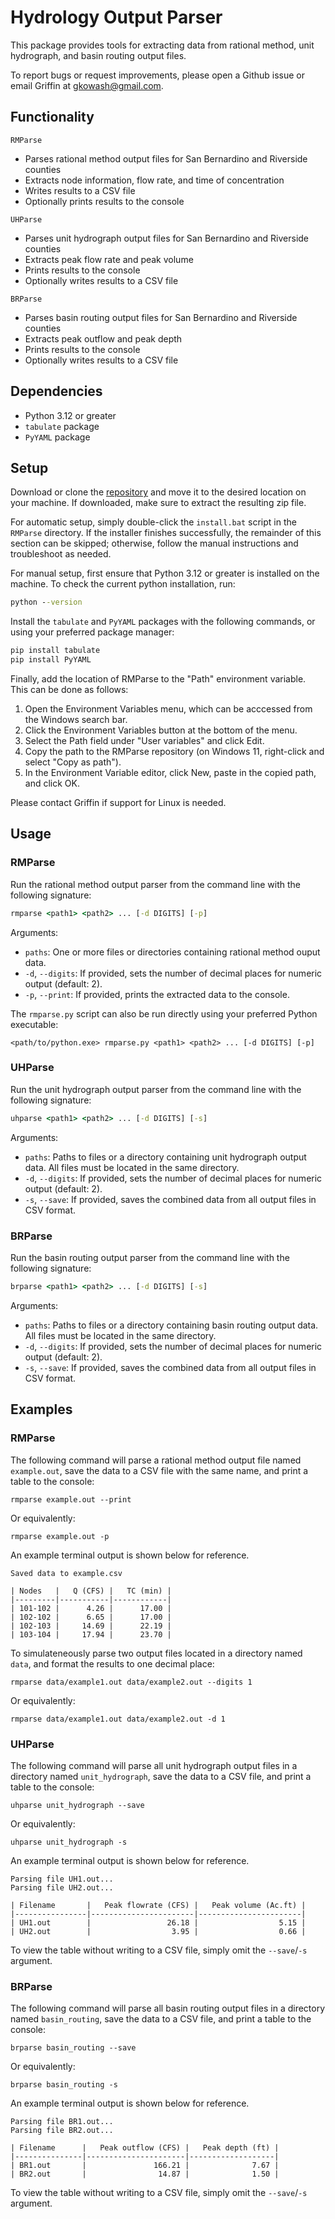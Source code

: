 # Hydrology Output Parser
This package provides tools for extracting data from rational method, unit hydrograph, and basin routing output files.

To report bugs or request improvements, please open a Github issue or email Griffin at gkowash@gmail.com.

## Functionality
`RMParse`
- Parses rational method output files for San Bernardino and Riverside counties
- Extracts node information, flow rate, and time of concentration
- Writes results to a CSV file
- Optionally prints results to the console

`UHParse`
- Parses unit hydrograph output files for San Bernardino and Riverside counties
- Extracts peak flow rate and peak volume
- Prints results to the console
- Optionally writes results to a CSV file

`BRParse`
- Parses basin routing output files for San Bernardino and Riverside counties
- Extracts peak outflow and peak depth
- Prints results to the console
- Optionally writes results to a CSV file

## Dependencies
- Python 3.12 or greater
- `tabulate` package
- `PyYAML` package

## Setup
Download or clone the [repository](https://github.com/gkowash/RMParse) and move it to the desired location on your machine. If downloaded, make sure to extract the resulting zip file.

For automatic setup, simply double-click the `install.bat` script in the `RMParse` directory. If the installer finishes successfully, the remainder of this section can be skipped; otherwise, follow the manual instructions and troubleshoot as needed.

For manual setup, first ensure that Python 3.12 or greater is installed on the machine. To check the current python installation, run:

```bat
python --version
```

Install the `tabulate` and `PyYAML` packages with the following commands, or using your preferred package manager:

```bat
pip install tabulate
pip install PyYAML
```

Finally, add the location of RMParse to the "Path" environment variable. This can be done as follows:
1. Open the Environment Variables menu, which can be acccessed from the Windows search bar.
2. Click the Environment Variables button at the bottom of the menu.
3. Select the Path field under "User variables" and click Edit.
4. Copy the path to the RMParse repository (on Windows 11, right-click and select "Copy as path").
5. In the Environment Variable editor, click New, paste in the copied path, and click OK.

Please contact Griffin if support for Linux is needed.

## Usage
### RMParse
Run the rational method output parser from the command line with the following signature:

```bat
rmparse <path1> <path2> ... [-d DIGITS] [-p]
```

Arguments:
- `paths`: One or more files or directories containing rational method ouput data.
- `-d`, `--digits`: If provided, sets the number of decimal places for numeric output (default: 2).
- `-p`, `--print`: If provided, prints the extracted data to the console.

The `rmparse.py` script can also be run directly using your preferred Python executable:

```text
<path/to/python.exe> rmparse.py <path1> <path2> ... [-d DIGITS] [-p]
```

### UHParse
Run the unit hydrograph output parser from the command line with the following signature:

```bat
uhparse <path1> <path2> ... [-d DIGITS] [-s]
```

Arguments:
- `paths`: Paths to files or a directory containing unit hydrograph output data. All files must be located in the same directory.
- `-d`, `--digits`: If provided, sets the number of decimal places for numeric output (default: 2).
- `-s`, `--save`: If provided, saves the combined data from all output files in CSV format.

### BRParse
Run the basin routing output parser from the command line with the following signature:

```bat
brparse <path1> <path2> ... [-d DIGITS] [-s]
```

Arguments:
- `paths`: Paths to files or a directory containing basin routing output data. All files must be located in the same directory.
- `-d`, `--digits`: If provided, sets the number of decimal places for numeric output (default: 2).
- `-s`, `--save`: If provided, saves the combined data from all output files in CSV format.

## Examples
### RMParse
The following command will parse a rational method output file named `example.out`, save the data to a CSV file with the same name, and print a table to the console:
```text
rmparse example.out --print
```
Or equivalently:
```text
rmparse example.out -p
```

An example terminal output is shown below for reference.
```text
Saved data to example.csv

| Nodes   |   Q (CFS) |   TC (min) |
|---------|-----------|------------|
| 101-102 |      4.26 |      17.00 |
| 102-102 |      6.65 |      17.00 |
| 102-103 |     14.69 |      22.19 |
| 103-104 |     17.94 |      23.70 |
```

To simulateneously parse two output files located in a directory named `data`, and format the results to one decimal place:
```text
rmparse data/example1.out data/example2.out --digits 1
```
Or equivalently:
```text
rmparse data/example1.out data/example2.out -d 1
```

### UHParse
The following command will parse all unit hydrograph output files in a directory named `unit_hydrograph`, save the data to a CSV file, and print a table to the console:
```text
uhparse unit_hydrograph --save
```
Or equivalently:
```text
uhparse unit_hydrograph -s
```

An example terminal output is shown below for reference.
```text
Parsing file UH1.out...
Parsing file UH2.out...

| Filename       |   Peak flowrate (CFS) |   Peak volume (Ac.ft) |
|----------------|-----------------------|-----------------------|
| UH1.out        |                 26.18 |                  5.15 |
| UH2.out        |                  3.95 |                  0.66 |
```

To view the table without writing to a CSV file, simply omit the `--save`/`-s` argument.

### BRParse
The following command will parse all basin routing output files in a directory named `basin_routing`, save the data to a CSV file, and print a table to the console:
```text
brparse basin_routing --save
```
Or equivalently:
```text
brparse basin_routing -s
```

An example terminal output is shown below for reference.
```text
Parsing file BR1.out...
Parsing file BR2.out...

| Filename      |   Peak outflow (CFS) |   Peak depth (ft) |
|---------------|----------------------|-------------------|
| BR1.out       |               166.21 |              7.67 |
| BR2.out       |                14.87 |              1.50 |
```

To view the table without writing to a CSV file, simply omit the `--save`/`-s` argument.